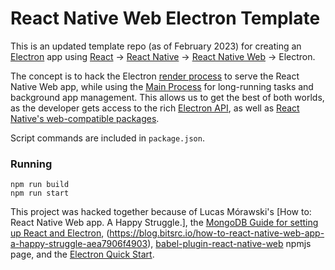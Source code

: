# React Native Web Electron Template

This is an updated template repo (as of February 2023) for creating an [Electron](https://www.electronjs.org/) app using [React](https://reactjs.org/) -> [React Native](https://reactnative.dev/) -> [React Native Web](https://necolas.github.io/react-native-web/) -> Electron.

The concept is to hack the Electron [render process](https://www.electronjs.org/docs/latest/tutorial/process-model#the-renderer-process) to serve the React Native Web app, while using the [Main Process](https://www.electronjs.org/docs/latest/tutorial/process-model#the-main-process) for long-running tasks and background app management.
This allows us to get the best of both worlds, as the developer gets access to the rich [Electron API](https://www.electronjs.org/docs/latest/api/app), as well as [React Native's web-compatible packages](https://reactnative.directory/?web=true).

Script commands are included in `package.json`.

### Running

```shell
npm run build
npm run start
```

This project was hacked together because of Lucas Mórawski's [How to: React Native Web app. A Happy Struggle.], the [MongoDB Guide for setting up React and Electron](https://www.mongodb.com/docs/realm/sdk/node/integrations/electron-cra/), (https://blog.bitsrc.io/how-to-react-native-web-app-a-happy-struggle-aea7906f4903), [babel-plugin-react-native-web](https://www.npmjs.com/package/babel-plugin-react-native-web) npmjs page, and the [Electron Quick Start](https://www.electronjs.org/docs/latest/tutorial/quick-start).
